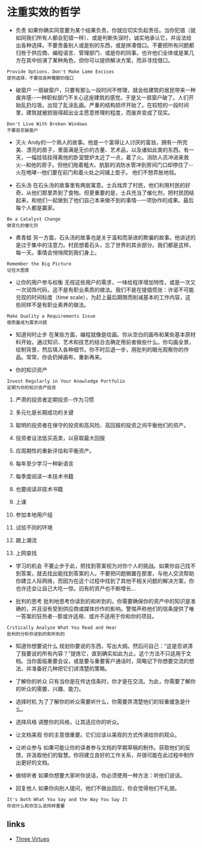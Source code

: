 ﻿# 注重实效的哲学
- 负责
如果你确实同意要为某个结果负责，你就应切实负起责任。当你犯错（就如同我们所有人都会犯错一样）、或是判断失误时，诚实地承认它，并设法给出各种选择。不要责备别人或是别的东西，或是拼凑借口。不要把所有问题都归咎于供应商、编程语言、管理部门、或是你的同事。也许他们全体或是某几方在其中扮演了某种角色，但你可以提供解决方案，而非寻找借口。
```
Provide Options. Don't Make Lame Excises
提供选择，不要找各种蹩脚的借口
```

- 破窗户
一扇破窗户，只要有那么一段时间不修理，就会给建筑的居民带来一种废弃感--一种职权部门不关心这座建筑的感觉。于是又一扇窗户破了。人们开始乱扔垃圾。出现了乱涂乱画。严重的结构损坏开始了。在较短的一段时间里，建筑就被损毁得超出业主愿意修理的程度，而废弃变成了现实。
```
Don't Live With Broken Windows
不要容忍破窗户
```

- 灭火
Andy的一个熟人的故事。他是一个富得让人讨厌的富翁，拥有一所完美、漂亮的房子，里面满是无价的古董、艺术品，以及诸如此类的东西。有一天，一幅挂毯挂得离他的卧室壁炉太近了一点，着了火。消防人员冲进来救火--和他的房子。但他们拖着粗大、肮脏的消防水管冲到房间门口却停住了--火在咆哮--他们要在前门和着火处之间铺上垫子。
他们不想弄胀地毯。

- 石头汤
在石头汤的故事里有两层寓意。士兵戏弄了村民，他们利用村民的好奇，从他们那里弄到了食物。但更重要的是，士兵充当了催化剂，把村民团结起来，和他们一起做到了他们自己本来做不到的事情--一项协作的成果。最后每个人都是赢家。
```
Be a Catalyst Change
做变化的催化剂
```

- 煮青蛙
另一方面，石头汤的故事也是关于温和而渐进的欺骗的故事。他讲述的是过于集中的注意力。村民想着石头，忘了世界的其余部分。我们都是这样，每一天。事情会悄悄爬到我们身上。
```
Remember the Big Picture
记住大图景
```

- 让你的用户参与权衡
无视这些用户的需求，一味给程序增加特性，或是一次又一次润饰代码，这不是有职业素质的做法。我们不是在提倡慌张：许诺不可能兑现的时间标度（time scale），为赶上最后期限而削减基本的工作内容，这些同样不是有职业素养的做法。
```
Make Quality a Requirements Issue
使质量成为需求问题
```

- 知道何时止步
在某些方面，编程就像是绘画。你从空白的画布和某些基本原材料开始，通过知识、艺术和技艺的结合去确定用前者做些什么。你勾画全景，绘制背景，然后填入各种细节。你不时后退一步，用批判的眼光观察你的作品。常常，你会扔掉画布，重新再来。

- 你的知识资产
```
Invest Regularly in Your Knowledge Portfolio
定期为你的知识资产投资
```
  1. 严肃的投资者定期投资--作为习惯
  2. 多元化是长期成功的关键
  3. 聪明的投资者在保守的投资和高风险、高回报的投资之间平衡他们的资产。
  4. 投资者设法低买高卖，以获取最大回报
  5. 应周期性的重新评估和平衡资产。
  
  1. 每年至少学习一种新语言
  2. 每季度阅读一本技术书籍
  3. 也要阅读非技术书籍
  4. 上课
  5. 参加本地用户组
  6. 试验不同的环境
  7. 跟上潮流
  8. 上网查找

- 学习的机会
不要止步于此，把找到答案视为对你个人的挑战。如果你自己找不到答案，就去找出能找到答案的人。不要把问题搁置在那里，与他人交流帮助你建立人际网络，而因为在这个过程中找到了其他不相关问题的解决方案，你也许还会让自己大吃一惊。旧有的资产也不断增长...

- 批判的思考
批判地思考你读到的和听到的。你需要确保你的资产中的知识是准确的，并且没有受到供应商或媒体炒作的影响。警惕声称他们的信条提供了唯一答案的狂热者--那或许适用、或许不适用于你和你的项目。
```
Critically Analyze What You Read and Hear
批判的分析你读到的和听到的
```

- 知道你想要说什么
规划你要说的东西，写出大纲。然后问自己：“这是否讲清了我要说的所有内容？”提炼它，直到确实如此为止。这个方法不只适用于文档。当你面临重要会议，或是要与重要客户通话时，简略记下你想要交流的想法，并准备好几种把它们讲清楚的策略。

- 了解你的听众
只有当你是在传达信条时，你才是在交流。为此，你需要了解你的听众的需要、兴趣、能力。

- 选择时机
为了了解你的听众需要听什么，你需要弄清楚他们的轻重缓急是什么。

- 选择风格
调整你的风格，让其适应你的听众。

- 让文档美观
你的主意很重要。它们应该以美观的方式传递给你的观众。

- 让听众参与
如果可能让你的读者参与文档的早期草稿的制作。获取他们的反馈，并汲取他们的智慧。你将建立良好的工作关系，并很可能在此过程中制作出更好的文档。

- 做倾听者
如果你想要大家听你说话，你必须使用一种方法：听他们说话。

- 回复他人
如果你向别人提问，他们不做出回应，你会觉得他们不礼貌。
```
It's Both What You Say and the Way You Say It
你说什么和你怎么说同样重要
```

## links
- [Three Virtues](http://threevirtues.com)












